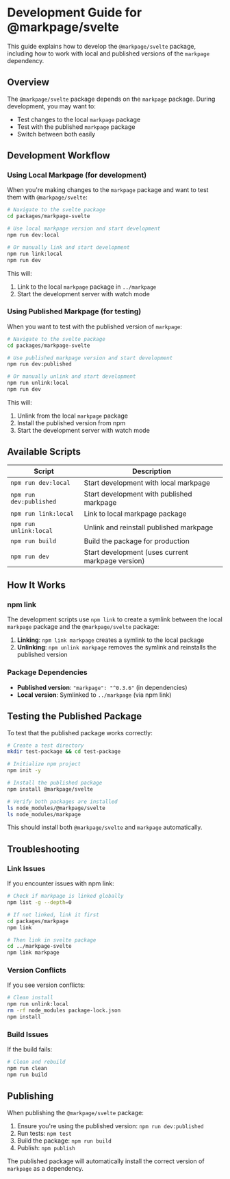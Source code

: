 # Development Guide for @markpage/svelte

This guide explains how to develop the `@markpage/svelte` package, including how to work with local and published versions of the `markpage` dependency.

## Overview

The `@markpage/svelte` package depends on the `markpage` package. During development, you may want to:
- Test changes to the local `markpage` package
- Test with the published `markpage` package
- Switch between both easily

## Development Workflow

### Using Local Markpage (for development)

When you're making changes to the `markpage` package and want to test them with `@markpage/svelte`:

```bash
# Navigate to the svelte package
cd packages/markpage-svelte

# Use local markpage version and start development
npm run dev:local

# Or manually link and start development
npm run link:local
npm run dev
```

This will:
1. Link to the local `markpage` package in `../markpage`
2. Start the development server with watch mode

### Using Published Markpage (for testing)

When you want to test with the published version of `markpage`:

```bash
# Navigate to the svelte package
cd packages/markpage-svelte

# Use published markpage version and start development
npm run dev:published

# Or manually unlink and start development
npm run unlink:local
npm run dev
```

This will:
1. Unlink from the local `markpage` package
2. Install the published version from npm
3. Start the development server with watch mode

## Available Scripts

| Script | Description |
|--------|-------------|
| `npm run dev:local` | Start development with local markpage |
| `npm run dev:published` | Start development with published markpage |
| `npm run link:local` | Link to local markpage package |
| `npm run unlink:local` | Unlink and reinstall published markpage |
| `npm run build` | Build the package for production |
| `npm run dev` | Start development (uses current markpage version) |

## How It Works

### npm link

The development scripts use `npm link` to create a symlink between the local `markpage` package and the `@markpage/svelte` package:

1. **Linking**: `npm link markpage` creates a symlink to the local package
2. **Unlinking**: `npm unlink markpage` removes the symlink and reinstalls the published version

### Package Dependencies

- **Published version**: `"markpage": "^0.3.6"` (in dependencies)
- **Local version**: Symlinked to `../markpage` (via npm link)

## Testing the Published Package

To test that the published package works correctly:

```bash
# Create a test directory
mkdir test-package && cd test-package

# Initialize npm project
npm init -y

# Install the published package
npm install @markpage/svelte

# Verify both packages are installed
ls node_modules/@markpage/svelte
ls node_modules/markpage
```

This should install both `@markpage/svelte` and `markpage` automatically.

## Troubleshooting

### Link Issues

If you encounter issues with npm link:

```bash
# Check if markpage is linked globally
npm list -g --depth=0

# If not linked, link it first
cd packages/markpage
npm link

# Then link in svelte package
cd ../markpage-svelte
npm link markpage
```

### Version Conflicts

If you see version conflicts:

```bash
# Clean install
npm run unlink:local
rm -rf node_modules package-lock.json
npm install
```

### Build Issues

If the build fails:

```bash
# Clean and rebuild
npm run clean
npm run build
```

## Publishing

When publishing the `@markpage/svelte` package:

1. Ensure you're using the published version: `npm run dev:published`
2. Run tests: `npm test`
3. Build the package: `npm run build`
4. Publish: `npm publish`

The published package will automatically install the correct version of `markpage` as a dependency.
